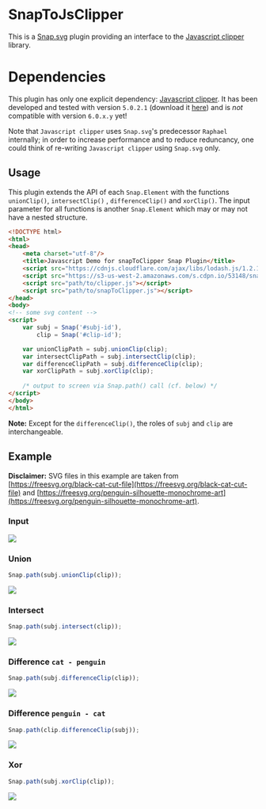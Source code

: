 # SnapToJsClipper

This is a [Snap.svg](http://snapsvg.io) plugin providing an interface to
the [Javascript clipper](https://sourceforge.net/projects/jsclipper/) library.

# Dependencies

This plugin has only one explicit dependency: [Javascript clipper](https://sourceforge.net/projects/jsclipper/). It has
been developed and tested with version `5.0.2.1` (download
it [here](https://sourceforge.net/projects/jsclipper/files/Javascript_Clipper_5.0.2.1.zip/download)) and is _not_
compatible with version `6.0.x.y` yet!

Note that `Javascript clipper` uses `Snap.svg`'s predecessor `Raphael` internally; in order to increase performance and
to reduce reduncancy, one could think of re-writing `Javascript clipper` using `Snap.svg` only.

## Usage

This plugin extends the API of each `Snap.Element` with the functions `unionClip()`, `intersectClip()`
, `differenceClip()` and `xorClip()`. The input parameter for all functions is another `Snap.Element` which may or may
not have a nested structure.

```html
<!DOCTYPE html>
<html>
<head>
    <meta charset="utf-8"/>
    <title>Javascript Demo for snapToClipper Snap Plugin</title>
    <script src="https://cdnjs.cloudflare.com/ajax/libs/lodash.js/1.2.1/lodash.min.js"></script>
    <script src="https://s3-us-west-2.amazonaws.com/s.cdpn.io/53148/snap.svg-min.js"></script>
    <script src="path/to/clipper.js"></script>
    <script src="path/to/snapToClipper.js"></script>
</head>
<body>
<!-- some svg content -->
<script>
    var subj = Snap('#subj-id'),
        clip = Snap('#clip-id');

    var unionClipPath = subj.unionClip(clip);
    var intersectClipPath = subj.intersectClip(clip);
    var differenceClipPath = subj.differenceClip(clip);
    var xorClipPath = subj.xorClip(clip);
    
    /* output to screen via Snap.path() call (cf. below) */
</script>
</body>
</html>
```

**Note:** Except for the `differenceClip()`, the roles of `subj` and `clip` are interchangeable.

## Example

**Disclaimer:** SVG files in this example are taken
from [https://freesvg.org/black-cat-cut-file](https://freesvg.org/black-cat-cut-file)
and [https://freesvg.org/penguin-silhouette-monochrome-art](https://freesvg.org/penguin-silhouette-monochrome-art).

### Input

![](img/input.svg)

### Union

```js
Snap.path(subj.unionClip(clip));
```

![](img/union.svg)

### Intersect

```js
Snap.path(subj.intersect(clip));
```

![](img/intersect.svg)

### Difference `cat - penguin`

```js
Snap.path(subj.differenceClip(clip));
```

![](img/difference_c-p.svg)

### Difference `penguin - cat`

```js
Snap.path(clip.differenceClip(subj));
```

![](img/difference_p-c.svg)

### Xor

```js
Snap.path(subj.xorClip(clip));
```

![](img/xor.svg)
